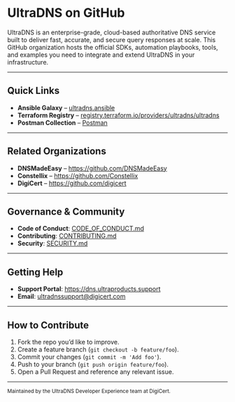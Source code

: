 # UltraDNS on GitHub

UltraDNS is an enterprise-grade, cloud-based authoritative DNS service built to deliver fast, accurate, and secure query responses at scale. This GitHub organization hosts the official SDKs, automation playbooks, tools, and examples you need to integrate and extend UltraDNS in your infrastructure.

---

## Quick Links

- **Ansible Galaxy** – [ultradns.ansible](https://galaxy.ansible.com/ultradns/ultradns)  
- **Terraform Registry** – [registry.terraform.io/providers/ultradns/ultradns](https://registry.terraform.io/providers/ultradns/ultradns)  
- **Postman Collection** – [Postman](https://www.postman.com/digicertultradns/ultradns-public-workspace/overview)  

---

## Related Organizations

- **DNSMadeEasy**   – https://github.com/DNSMadeEasy  
- **Constellix**    – https://github.com/Constellix  
- **DigiCert**      – https://github.com/digicert  

---

## Governance & Community

- **Code of Conduct**: [CODE_OF_CONDUCT.md](https://github.com/UltraDNS/.github/blob/main/CODE_OF_CONDUCT.md)  
- **Contributing**: [CONTRIBUTING.md](https://github.com/UltraDNS/.github/blob/main/CONTRIBUTING.md)  
- **Security**: [SECURITY.md](https://github.com/UltraDNS/.github/blob/main/SECURITY.md)  

---

## Getting Help

- **Support Portal**: https://dns.ultraproducts.support
- **Email**: ultradnssupport@digicert.com  

---

## How to Contribute

1. Fork the repo you’d like to improve.  
2. Create a feature branch (`git checkout -b feature/foo`).  
3. Commit your changes (`git commit -m 'Add foo'`).  
4. Push to your branch (`git push origin feature/foo`).  
5. Open a Pull Request and reference any relevant issue.

---

<sup>Maintained by the UltraDNS Developer Experience team at DigiCert.</sup>